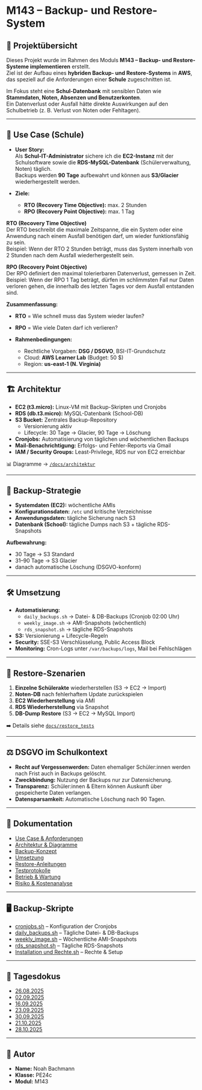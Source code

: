 # M143 – Backup- und Restore-System

## 📌 Projektübersicht
Dieses Projekt wurde im Rahmen des Moduls **M143 – Backup- und Restore-Systeme implementieren** erstellt.  
Ziel ist der Aufbau eines **hybriden Backup- und Restore-Systems** in **AWS**, das speziell auf die Anforderungen einer **Schule** zugeschnitten ist.  

Im Fokus steht eine **Schul-Datenbank** mit sensiblen Daten wie **Stammdaten, Noten, Absenzen und Benutzerkonten**.  
Ein Datenverlust oder Ausfall hätte direkte Auswirkungen auf den Schulbetrieb (z. B. Verlust von Noten oder Fehltagen).

---

## 🎯 Use Case (Schule)
- **User Story:**  
  Als **Schul-IT-Administrator** sichere ich die **EC2-Instanz** mit der Schulsoftware sowie die **RDS-MySQL-Datenbank** (Schülerverwaltung, Noten) täglich.  
  Backups werden **90 Tage** aufbewahrt und können aus **S3/Glacier** wiederhergestellt werden.  

- **Ziele:**  
  - **RTO (Recovery Time Objective):** max. 2 Stunden  
  - **RPO (Recovery Point Objective):** max. 1 Tag  

**RTO (Recovery Time Objective)**  
Der RTO beschreibt die maximale Zeitspanne, die ein System oder eine Anwendung nach einem Ausfall benötigen darf, um wieder funktionsfähig zu sein.  
Beispiel: Wenn der RTO 2 Stunden beträgt, muss das System innerhalb von 2 Stunden nach dem Ausfall wiederhergestellt sein.

**RPO (Recovery Point Objective)**  
Der RPO definiert den maximal tolerierbaren Datenverlust, gemessen in Zeit.  
Beispiel: Wenn der RPO 1 Tag beträgt, dürfen im schlimmsten Fall nur Daten verloren gehen, die innerhalb des letzten Tages vor dem Ausfall entstanden sind.

**Zusammenfassung:**  
- **RTO** = Wie schnell muss das System wieder laufen?  
- **RPO** = Wie viele Daten darf ich verlieren?

- **Rahmenbedingungen:**  
  - Rechtliche Vorgaben: **DSG / DSGVO**, BSI-IT-Grundschutz  
  - Cloud: **AWS Learner Lab** (Budget: 50 $)  
  - Region: **us-east-1 (N. Virginia)**  

---

## 🏗️ Architektur
- **EC2 (t3.micro):** Linux-VM mit Backup-Skripten und Cronjobs  
- **RDS (db.t3.micro):** MySQL-Datenbank (School-DB)  
- **S3 Bucket:** Zentrales Backup-Repository  
  - Versionierung aktiv  
  - Lifecycle: 30 Tage → Glacier, 90 Tage → Löschung  
- **Cronjobs:** Automatisierung von täglichen und wöchentlichen Backups  
- **Mail-Benachrichtigung:** Erfolgs- und Fehler-Reports via Gmail  
- **IAM / Security Groups:** Least-Privilege, RDS nur von EC2 erreichbar  

📊 Diagramme → [`/docs/architektur`](docs/architektur.md)

---

## 🔄 Backup-Strategie
- **Systemdaten (EC2):** wöchentliche AMIs  
- **Konfigurationsdaten:** `/etc` und kritische Verzeichnisse  
- **Anwendungsdaten:** tägliche Sicherung nach S3  
- **Datenbank (School):** tägliche Dumps nach S3 + tägliche RDS-Snapshots  

**Aufbewahrung:**  
- 30 Tage → S3 Standard  
- 31–90 Tage → S3 Glacier  
- danach automatische Löschung (DSGVO-konform)  

---

## 🛠️ Umsetzung
- **Automatisierung:**  
  - `daily_backups.sh` → Datei- & DB-Backups (Cronjob 02:00 Uhr)  
  - `weekly_image.sh` → AMI-Snapshots (wöchentlich)  
  - `rds_snapshot.sh` → tägliche RDS-Snapshots  
- **S3:** Versionierung + Lifecycle-Regeln  
- **Security:** SSE-S3 Verschlüsselung, Public Access Block  
- **Monitoring:** Cron-Logs unter `/var/backups/logs`, Mail bei Fehlschlägen  

---

## 🔁 Restore-Szenarien
1. **Einzelne Schülerakte** wiederherstellen (S3 → EC2 → Import)  
2. **Noten-DB** nach fehlerhaftem Update zurückspielen  
3. **EC2 Wiederherstellung** via AMI  
4. **RDS Wiederherstellung** via Snapshot  
5. **DB-Dump Restore** (S3 → EC2 → MySQL Import)  

➡️ Details siehe [`docs/restore_tests`](docs/restore_tests.md)

---

## ⚖️ DSGVO im Schulkontext
- **Recht auf Vergessenwerden:** Daten ehemaliger Schüler:innen werden nach Frist auch in Backups gelöscht.  
- **Zweckbindung:** Nutzung der Backups nur zur Datensicherung.  
- **Transparenz:** Schüler:innen & Eltern können Auskunft über gespeicherte Daten verlangen.  
- **Datensparsamkeit:** Automatische Löschung nach 90 Tagen.  

---

## 📑 Dokumentation
- [Use Case & Anforderungen](docs/01_usecase.md)  
- [Architektur & Diagramme](docs/02_architektur.md)  
- [Backup-Konzept](docs/03_backup_konzept.md)  
- [Umsetzung](docs/04_umsetzung.md)  
- [Restore-Anleitungen](docs/05_restore_guides.md)  
- [Testprotokolle](docs/06_testprotokolle.md)  
- [Betrieb & Wartung](docs/07_betrieb_wartung.md)  
- [Risiko & Kostenanalyse](docs/08_risiko_kosten.md)  

---

## 🖥️ Backup-Skripte
- [cronjobs.sh](docs/scripts/cronjobs.sh) – Konfiguration der Cronjobs  
- [daily_backups.sh](docs/scripts/daily_backups.sh) – Tägliche Datei- & DB-Backups  
- [weekly_image.sh](docs/scripts/weekly_image.sh) – Wöchentliche AMI-Snapshots  
- [rds_snapshot.sh](docs/scripts/rds_snapshot.sh) – Tägliche RDS-Snapshots  
- [Installation und Rechte.sh](docs/scripts/Installation%20und%20Rechte.sh) – Rechte & Setup  

---

## 📅 Tagesdokus
- [26.08.2025](docs/tagesdoku/26.08.2025.md)  
- [02.09.2025](docs/tagesdoku/02.09.2025.md)  
- [16.09.2025](docs/tagesdoku/16.09.2025.md)
- [23.09.2025](docs/tagesdoku/23.09.2025.md)
- [30.09.2025](docs/tagesdoku/30.09.2025.md)
- [21.10.2025](docs/tagesdoku/21.10.2025.md)
- [28.10.2025](docs/tagesdoku/28.10.2025.md)

---

## 👤 Autor
- **Name:** Noah Bachmann  
- **Klasse:** PE24c  
- **Modul:** M143